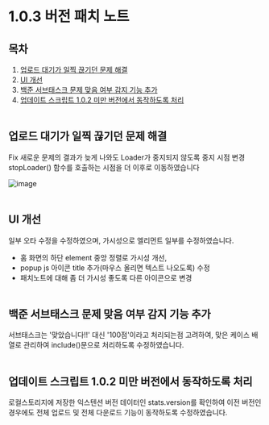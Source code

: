 # 1.0.3 버전 패치 노트

## 목차

1. [업로드 대기가 일찍 끊기던 문제 해결](#--------------------)
2. [UI 개선](#ui---)
3. [백준 서브태스크 문제 맞음 여부 감지 기능 추가](#--------------------------)
4. [업데이트 스크립트 1.0.2 미만 버전에서 동작하도록 처리](#----------102-----------------)
<br/><br/>
## 업로드 대기가 일찍 끊기던 문제 해결
Fix 새로운 문제의 결과가 늦게 나와도 Loader가 중지되지 않도록 중지 시점 변경
stopLoader() 함수를 호출하는 시점을 더 이후로 이동하였습니다

![image](https://user-images.githubusercontent.com/31976959/149923484-5108e7fe-3b8c-44ae-ad22-c57b4d55752f.png)
<br/><br/>
## UI 개선
일부 오타 수정을 수정하였으며, 가시성으로 엘리먼트 일부를 수정하였습니다.

- 홈 화면의 하단 element 중앙 정렬로 가시성 개선, 
- popup js 아이콘 title 추가(마우스 올리면 텍스트 나오도록) 수정
- 패치노트에 대해 좀 더 가시성 좋도록 다른 아이콘으로 변경
<br/><br/>
## 백준 서브태스크 문제 맞음 여부 감지 기능 추가
서브태스크는 '맞았습니다!!' 대신 '100점'이라고 처리되는점 고려하여, 맞은 케이스 배열로 관리하여 include()문으로 처리하도록 수정하였습니다.
<br/><br/>
## 업데이트 스크립트 1.0.2 미만 버전에서 동작하도록 처리
로컬스토리지에 저장한 익스텐션 버전 데이터인 stats.version를 확인하여 이전 버전인 경우에도 전체 업로드 및 전체 다운로드 기능이 동작하도록 수정하였습니다.